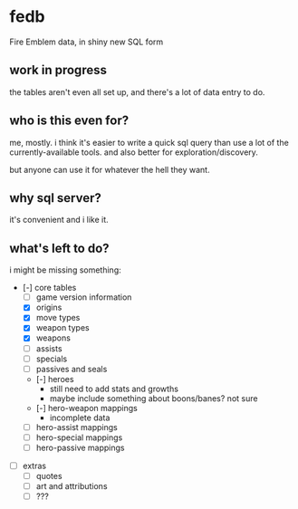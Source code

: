 # fedb
Fire Emblem data, in shiny new SQL form

## work in progress
the tables aren't even all set up, and there's a lot of data entry to do.

## who is this even for?
me, mostly. i think it's easier to write a quick sql query than use a lot of
the currently-available tools. and also better for exploration/discovery.

but anyone can use it for whatever the hell they want.

## why sql server?
it's convenient and i like it.

## what's left to do?
i might be missing something:
- [-] core tables
  - [ ] game version information
  - [x] origins
  - [x] move types
  - [x] weapon types
  - [x] weapons
  - [ ] assists
  - [ ] specials
  - [ ] passives and seals
  - [-] heroes
    - still need to add stats and growths
    - maybe include something about boons/banes? not sure
  - [-] hero-weapon mappings
    - incomplete data
  - [ ] hero-assist mappings
  - [ ] hero-special mappings
  - [ ] hero-passive mappings
- [ ] extras
  - [ ] quotes
  - [ ] art and attributions
  - [ ] ???
